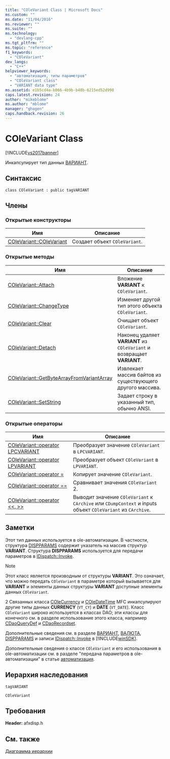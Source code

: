 ```yaml
---
title: "COleVariant Class | Microsoft Docs"
ms.custom: ""
ms.date: "11/04/2016"
ms.reviewer: ""
ms.suite: ""
ms.technology: 
  - "devlang-cpp"
ms.tgt_pltfrm: ""
ms.topic: "reference"
f1_keywords: 
  - "COleVariant"
dev_langs: 
  - "C++"
helpviewer_keywords: 
  - "автоматизация, типы параметров"
  - "COleVariant class"
  - "VARIANT data type"
ms.assetid: e1b5cd4a-b066-4b9b-b48b-6215ed52d998
caps.latest.revision: 24
author: "mikeblome"
ms.author: "mblome"
manager: "ghogen"
caps.handback.revision: 26
---
```

# COleVariant Class
[!INCLUDE[vs2017banner](../../assembler/inline/includes/vs2017banner.md)]

Инкапсулирует тип данных [ВАРИАНТ](http://msdn.microsoft.com/ru-ru/e305240e-9e11-4006-98cc-26f4932d2118).  
  
## Синтаксис  
  
```  
class COleVariant : public tagVARIANT  
```  
  
## Члены  
  
### Открытые конструкторы  
  
|Имя|Описание|  
|---------|--------------|  
|[COleVariant::COleVariant](../Topic/COleVariant::COleVariant.md)|Создает объект `COleVariant`.|  
  
### Открытые методы  
  
|Имя|Описание|  
|---------|--------------|  
|[COleVariant::Attach](../Topic/COleVariant::Attach.md)|Вложение **VARIANT** к `COleVariant`.|  
|[COleVariant::ChangeType](../Topic/COleVariant::ChangeType.md)|Изменяет другой тип этого объекта `COleVariant`.|  
|[COleVariant::Clear](../Topic/COleVariant::Clear.md)|Очищает объект `COleVariant`.|  
|[COleVariant::Detach](../Topic/COleVariant::Detach.md)|Наконец удаляет **VARIANT** из `COleVariant` и возвращает **VARIANT**.|  
|[COleVariant::GetByteArrayFromVariantArray](../Topic/COleVariant::GetByteArrayFromVariantArray.md)|Извлекает массив байтов из существующего другого массива.|  
|[COleVariant::SetString](../Topic/COleVariant::SetString.md)|Задает строку в указанный тип, обычно ANSI.|  
  
### Открытые операторы  
  
|Имя|Описание|  
|---------|--------------|  
|[COleVariant::operator LPCVARIANT](../Topic/COleVariant::operator%20LPCVARIANT.md)|Преобразует значение `COleVariant` в `LPCVARIANT`.|  
|[COleVariant::operator LPVARIANT](../Topic/COleVariant::operator%20LPVARIANT.md)|Преобразует объект `COleVariant` в `LPVARIANT`.|  
|[COleVariant::operator \=](../Topic/COleVariant::operator%20=.md)|Копирует значение `COleVariant`.|  
|[COleVariant::operator \=\=](../Topic/COleVariant::operator%20==.md)|Сравнивает значения `COleVariant` 2.|  
|[COleVariant::operator \<\<, \>\>](../Topic/COleVariant::operator%20%3C%3C,%20%3E%3E.md)|Выводит значение `COleVariant` к `CArchive` или `CDumpContext` и inputs объект `COleVariant` из `CArchive`.|  
  
## Заметки  
 Этот тип данных используется в ole\-автоматизации.  В частности, структура [DISPPARAMS](http://msdn.microsoft.com/ru-ru/a16e5a21-766e-4287-b039-13429aa78f8b) содержит указатель на массив структур **VARIANT**.  Структура **DISPPARAMS** используется для передачи параметров в [IDispatch::Invoke](http://msdn.microsoft.com/ru-ru/964ade8e-9d8a-4d32-bd47-aa678912a54d).  
  
> [!NOTE]
>  Этот класс является производным от структуры **VARIANT**.  Это означает, что можно передать `COleVariant` в параметре который вызывается для **VARIANT** и элементы данных структуры **VARIANT** доступные элементы данных `COleVariant`.  
  
 2 Связанных класса [COleCurrency](../Topic/COleCurrency%20Class.md) и [COleDateTime](../../atl-mfc-shared/reference/coledatetime-class.md) MFC инкапсулируют другие типы данных **CURRENCY** \(`VT_CY`\) и **DATE** \(`VT_DATE`\).  Класс `COleVariant` широко используется в классах DAO; эти классы для конечного см. в разделе использование этого класса, например [CDaoQueryDef](../../mfc/reference/cdaoquerydef-class.md) и [CDaoRecordset](../../mfc/reference/cdaorecordset-class.md).  
  
 Дополнительные сведения см. в разделе [ВАРИАНТ](http://msdn.microsoft.com/ru-ru/e305240e-9e11-4006-98cc-26f4932d2118), [ВАЛЮТА](http://msdn.microsoft.com/ru-ru/5e81273c-7289-45c7-93c0-32c1553f708e), [DISPPARAMS](http://msdn.microsoft.com/ru-ru/a16e5a21-766e-4287-b039-13429aa78f8b) и записи [IDispatch::Invoke](http://msdn.microsoft.com/ru-ru/964ade8e-9d8a-4d32-bd47-aa678912a54d) в [!INCLUDE[winSDK](../../atl/includes/winsdk_md.md)].  
  
 Дополнительные сведения о классе `COleVariant` и его использования в ole\-автоматизации см. в разделе "передача параметров в ole\-автоматизации" в статье [автоматизация](../../mfc/automation.md).  
  
## Иерархия наследования  
 `tagVARIANT`  
  
 `COleVariant`  
  
## Требования  
 **Header:**  afxdisp.h  
  
## См. также  
 [Диаграмма иерархии](../../mfc/hierarchy-chart.md)
